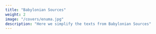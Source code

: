 ```yaml
---
title: "Babylonian Sources"
weight: 2
image: "/covers/enuma.jpg"
description: "Here we simplify the texts from Babylonian Sources"
---
```


